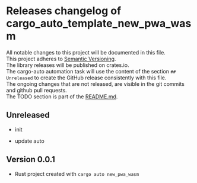 # Releases changelog of cargo_auto_template_new_pwa_wasm

All notable changes to this project will be documented in this file.  
This project adheres to [Semantic Versioning](https://semver.org/spec/v2.0.0.html).  
The library releases will be published on crates.io.  
The cargo-auto automation task will use the content of the section `## Unreleased` to create
the GitHub release consistently with this file.  
The ongoing changes that are not released, are visible in the git commits and github pull requests.  
The TODO section is part of the [README.md](https://github.com/automation--tasks--rs/cargo_auto_template_new_pwa_wasm).  

## Unreleased

- init

- update auto

## Version 0.0.1

- Rust project created with `cargo auto new_pwa_wasm`
